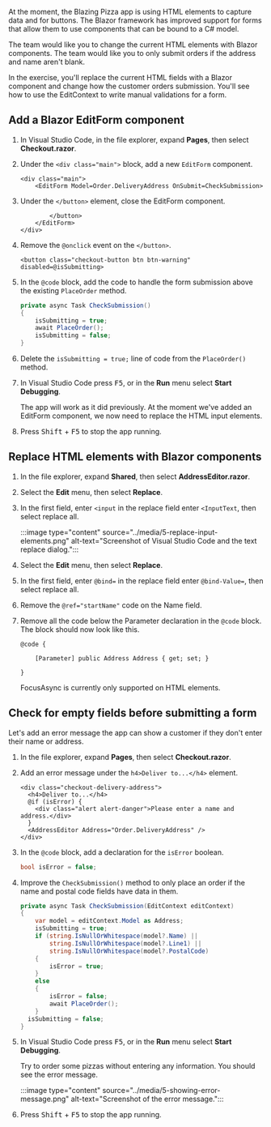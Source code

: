 At the moment, the Blazing Pizza app is using HTML elements to capture data and for buttons. The Blazor framework has improved support for forms that allow them to use components that can be bound to a C# model.

The team would like you to change the current HTML elements with Blazor components. The team would like you to only submit orders if the address and name aren't blank.

In the exercise, you'll replace the current HTML fields with a Blazor component and change how the customer orders submission. You'll see how to use the EditContext to write manual validations for a form.

## Add a Blazor EditForm component

1. In Visual Studio Code, in the file explorer, expand **Pages**, then select **Checkout.razor**.
1. Under the `<div class="main">` block, add a new `EditForm` component.

    ```razor
    <div class="main">
        <EditForm Model=Order.DeliveryAddress OnSubmit=CheckSubmission>
    ```

1. Under the `</button>` element, close the EditForm component.

    ```razor
            </button>
        </EditForm>
    </div>
    ```

1. Remove the `@onclick` event on the `</button>`.

    ```razor
    <button class="checkout-button btn btn-warning" disabled=@isSubmitting>
    ```

1. In the `@code` block, add the code to handle the form submission above the existing `PlaceOrder` method.

    ```csharp
    private async Task CheckSubmission()
    {
        isSubmitting = true;
        await PlaceOrder();
        isSubmitting = false;
    }
    ```

1. Delete the `isSubmitting = true;` line of code from the `PlaceOrder()` method.

1. In Visual Studio Code press <kbd>F5</kbd>, or in the **Run** menu select **Start Debugging**.

    The app will work as it did previously. At the moment we've added an EditForm component, we now need to replace the HTML input elements.

1. Press <kbd>Shift</kbd> + <kbd>F5</kbd> to stop the app running.

## Replace HTML elements with Blazor components

1. In the file explorer, expand **Shared**, then select **AddressEditor.razor**.

1. Select the **Edit** menu, then select **Replace**. 
1. In the first field, enter `<input` in the replace field enter `<InputText`, then select replace all.

    :::image type="content" source="../media/5-replace-input-elements.png" alt-text="Screenshot of Visual Studio Code and the text replace dialog."::: 

1. Select the **Edit** menu, then select **Replace**. 
1. In the first field, enter `@bind=` in the replace field enter `@bind-Value=`, then select replace all.
1. Remove the `@ref="startName"` code on the Name field. 
1. Remove all the code below the Parameter declaration in the `@code` block. The block should now look like this.

    ```razor
    @code {

        [Parameter] public Address Address { get; set; }

    }    
    ```

    FocusAsync is currently only supported on HTML elements.

## Check for empty fields before submitting a form

Let's add an error message the app can show a customer if they don't enter their name or address.

1. In the file explorer, expand **Pages**, then select **Checkout.razor**.
1. Add an error message under the `h4>Deliver to...</h4>` element.

    ```razor
    <div class="checkout-delivery-address">
      <h4>Deliver to...</h4>
      @if (isError) {
        <div class="alert alert-danger">Please enter a name and address.</div>
      }
      <AddressEditor Address="Order.DeliveryAddress" />
    </div>
    ```

1. In the `@code` block, add a declaration for the `isError` boolean. 

    ```csharp
    bool isError = false;
    ```

1. Improve the `CheckSubmission()` method to only place an order if the name and postal code fields have data in them.

    ```csharp
    private async Task CheckSubmission(EditContext editContext)
    {
        var model = editContext.Model as Address;
        isSubmitting = true;
        if (string.IsNullOrWhitespace(model?.Name) || 
            string.IsNullOrWhitespace(model?.Line1) ||
            string.IsNullOrWhitespace(model?.PostalCode)
        {
            isError = true;
        } 
        else 
        {
            isError = false;
            await PlaceOrder();
        }
      isSubmitting = false;
    }  
    ```

1. In Visual Studio Code press <kbd>F5</kbd>, or in the **Run** menu select **Start Debugging**.

    Try to order some pizzas without entering any information. You should see the error message.

    :::image type="content" source="../media/5-showing-error-message.png" alt-text="Screenshot of the error message.":::

1. Press <kbd>Shift</kbd> + <kbd>F5</kbd> to stop the app running. 

